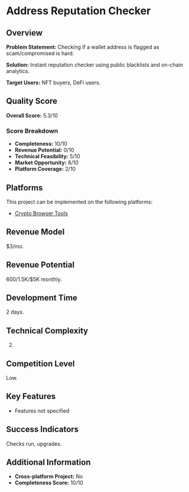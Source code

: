 # Address Reputation Checker

## Overview
**Problem Statement:** Checking if a wallet address is flagged as scam/compromised is hard.

**Solution:** Instant reputation checker using public blacklists and on-chain analytics.

**Target Users:** NFT buyers, DeFi users.

## Quality Score
**Overall Score:** 5.3/10

### Score Breakdown
- **Completeness:** 10/10
- **Revenue Potential:** 0/10
- **Technical Feasibility:** 5/10
- **Market Opportunity:** 8/10
- **Platform Coverage:** 2/10

## Platforms
This project can be implemented on the following platforms:
- [Crypto Browser Tools](./platforms/crypto-browser-tools/)

## Revenue Model
$3/mo.

## Revenue Potential
$600/$1.5K/$5K monthly.

## Development Time
2 days.

## Technical Complexity
2.

## Competition Level
Low.

## Key Features
- Features not specified

## Success Indicators
Checks run, upgrades.

## Additional Information
- **Cross-platform Project:** No
- **Completeness Score:** 10/10
